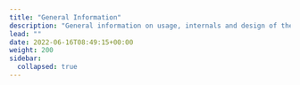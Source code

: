 ```yaml
---
title: "General Information"
description: "General information on usage, internals and design of the Green Metrics Tool"
lead: ""
date: 2022-06-16T08:49:15+00:00
weight: 200
sidebar:
  collapsed: true
---
```

